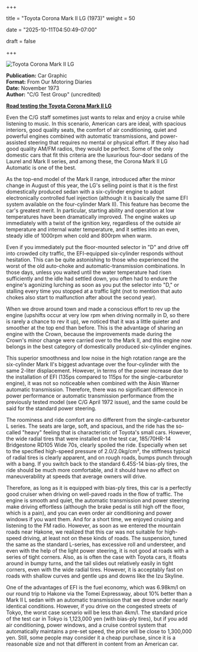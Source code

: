 +++



title = "Toyota Corona Mark II LG (1973)"
weight = 50


date = "2025-10-11T04:50:49-07:00"



draft = false



+++



![Toyota Corona Mark II LG](/images/CG-FOMD-Toyota-Corona-Mark-II-LG-1973.jpg)



<b>Publication:</b> Car Graphic<br>
<b>Format:</b> From Our Motoring Diaries<br>
<b>Date:</b> November 1973<br>
<b>Author:</b> "C/G Test Group" (uncredited)



<b><u>Road testing the Toyota Corona Mark II LG</b></u>





Even the C/G staff sometimes just wants to relax and enjoy a cruise while listening to music. In this scenario, American cars are ideal, with spacious interiors, good quality seats, the comfort of air conditioning, quiet and powerful engines combined with automatic transmissions, and power-assisted steering that requires no mental or physical effort. If they also had good quality AM/FM radios, they would be perfect. Some of the only domestic cars that fit this criteria are the luxurious four-door sedans of the Laurel and Mark II series, and among these, the Corona Mark II LG Automatic is one of the best.



As the top-end model of the Mark II range, introduced after the minor change in August of this year, the LG's selling point is that it is the first domestically produced sedan with a six-cylinder engine to adopt electronically controlled fuel injection (although it is basically the same EFI system available on the four-cylinder Mark II). This feature has become the car's greatest merit. In particular, starting ability and operation at low temperatures have been dramatically improved. The engine wakes up immediately with a twist of the ignition key, regardless of the outside air temperature and internal water temperature, and it settles into an even, steady idle of 1000rpm when cold and 800rpm when warm. 



Even if you immediately put the floor-mounted selector in "D" and drive off into crowded city traffic, the EFI-equipped six-cylinder responds without hesitation. This can be quite astonishing to those who experienced the worst of the old auto-choke and automatic-transmission combinations. In those days, unless you waited until the water temperature had risen sufficiently and the idle had settled down, you often had to endure the engine's agonizing lurching as soon as you put the selector into "D," or stalling every time you stopped at a traffic light (not to mention that auto chokes also start to malfunction after about the second year). 



When we drove around town and made a conscious effort to rev up the engine (upshifts occur at very low rpm when driving normally in D, so there is rarely a chance to rev it up), we noticed that it was a little quieter and smoother at the top end than before. This is the advantage of sharing an engine with the Crown, because the improvements made during the Crown's minor change were carried over to the Mark II, and this engine now belongs in the best category of domestically produced six-cylinder engines. 



This superior smoothness and low noise in the high rotation range are the six-cylinder Mark II's biggest advantage over the four-cylinder with the same 2-liter displacement. However, in terms of the power increase due to the installation of EFI (135ps compared to 115ps for the single-carburetor engine), it was not so noticeable when combined with the Aisin Warner automatic transmission. Therefore, there was no significant difference in power performance or automatic transmission performance from the previously tested model (see C/G April 1972 issue), and the same could be said for the standard power steering.



The roominess and ride comfort are no different from the single-carburetor L series. The seats are large, soft, and spacious, and the ride has the so-called "heavy" feeling that is characteristic of Toyota's small cars. However, the wide radial tires that were installed on the test car, 185/70HR-14 Bridgestone RD105 Wide 70s, clearly spoiled the ride. Especially when set to the specified high-speed pressure of 2.0/2.0kg/cm², the stiffness typical of radial tires is clearly apparent, and on rough roads, bumps punch through with a bang. If you switch back to the standard 6.45S-14 bias-ply tires, the ride should be much more comfortable, and it should have no affect on maneuverability at speeds that average owners will drive.



Therefore, as long as it is equipped with bias-ply tires, this car is a perfectly good cruiser when driving on well-paved roads in the flow of traffic. The engine is smooth and quiet, the automatic transmission and power steering make driving effortless (although the brake pedal is still high off the floor, which is a pain), and you can even order air conditioning and power windows if you want them. And for a short time, we enjoyed cruising and listening to the FM radio. However, as soon as we entered the mountain roads near Hakone, we realized that this car was not suitable for high-speed driving, at least not on these kinds of roads. The suspension, tuned the same as the standard L-series, has excessive roll and understeer, and even with the help of the light power steering, it is not good at roads with a series of tight corners. Also, as is often the case with Toyota cars, it floats around in bumpy turns, and the tail slides out relatively easily in tight corners, even with the wide radial tires. However, it is acceptably fast on roads with shallow curves and gentle ups and downs like the Izu Skyline.



One of the advantages of EFI is the fuel economy, which was 6.98km/l on our round trip to Hakone via the Tomei Expressway, about 10% better than a Mark II L sedan with an automatic transmission that we drove under nearly identical conditions. However, if you drive on the congested streets of Tokyo, the worst case scenario will be less than 4km/l. The standard price of the test car in Tokyo is 1,123,000 yen (with bias-ply tires), but if you add air conditioning, power windows, and a cruise control system that automatically maintains a pre-set speed, the price will be close to 1,300,000 yen. Still, some people may consider it a cheap purchase, since it is a reasonable size and not that different in content from an American car. 



